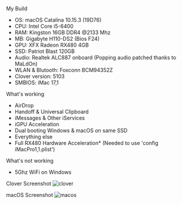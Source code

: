 My Build
- OS: macOS Catalina 10.15.3 (19D76)
- CPU: Intel Core i5-6400
- RAM: Kingston 16GB DDR4 @2133 Mhz
- MB: Gigabyte H110-DS2 (Bios F24)
- GPU: XFX Radeon RX480 4GB
- SSD: Patriot Blast 120GB
- Audio: Realtek ALC887 onboard (Popping audio patched thanks to MaLdOn)
- WLAN & Blutooth: Foxconn BCM94352Z
- Clover version: 5103
- SMBIOS: iMac 17,1

What's working
- AirDrop
- Handoff & Universal Clipboard
- iMessages & Other iServices
- iGPU Acceleration
- Dual booting Windows & macOS on same SSD
- Everything else
- Full RX480 Hardware Acceleration* (Needed to use 'config iMacPro1,1.plist')

What's not working
- 5Ghz WiFi on Windows

Clover Screenshot
![clover](https://i.ibb.co/HBgTQPk/screenshot0.png)

macOS Screenshot
![macos](https://i.ibb.co/pdhj04b/screenshot1.png)
